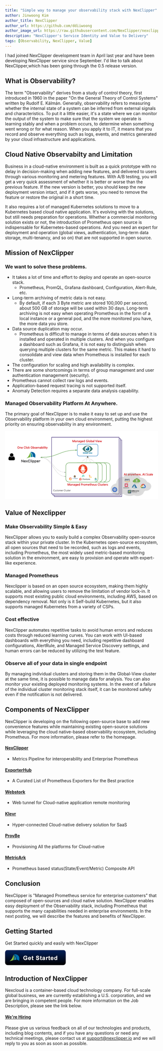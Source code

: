 ```yaml
---
title: "Simple way to manage your observability stack with NexClipper"
author: Jinwoong Kim
author_title: NexClipper
author_url: https://github.com/ddiiwoong
author_image_url: https://raw.githubusercontent.com/NexClipper/nexclipper.github.io/master/blog/images/nexclipper_intro.png
description: "NexClipper's Service Identity and Value to Delivery"
tags: [Observability, NexClipper, Value]
---
```


I had joined NexClipper development team in April last year and have been developing NexClipper service since September. I'd like to talk about NexClipper,which has been going through the 0.5 release version.

<!--truncate-->

## What is Observability?

The term "Observability" derives from a study of control theory, first introduced in 1960 in the paper "On the General Theory of Control Systems" written by Rudolf E. Kálmán. Generally, observability refers to measuring whether the internal state of a system can be inferred from external signals and characteristics. To put it a little easier, it's a state where we can monitor the output of the system to make sure that the system we operate is learning stably and when a problem occurs, to determine when something went wrong or for what reason. When you apply it to IT, it means that you record and observe everything such as logs, events, and metrics generated by your cloud infrastructure and applications.

## Cloud Native Observabilty and Limitation

Business in a cloud-native environment is built as a quick prototype with no delay in decision-making when adding new features, and delivered to users through various monitoring and metering features. With A/B testing, you will get a very quick assessment of whether it is better or worse than the previous feature. If the new version is better, you should keep the new deployment version intact, and if it gets worse, you need to remove the feature or restore the original in a short time.

It also requires a lot of managed Kubernetes solutions to move to a Kubernetes based cloud native application. It's evolving with the solutions, but still needs preparation for operations. Whether a commercial monitoring solution exists or not, the introduction of Prometheus open source is indispensable for Kubernetes-based operations. And you need an expert for deployment and operation (global views, authentication, long-term data storage, multi-tenancy, and so on) that are not supported in open source.

## Mission of NexClipper

### We want to solve these problems.

- It takes a lot of time and effort to deploy and operate an open-source stack.
  - Prometheus, PromQL, Grafana dashboard, Configuration, Alert-Rule, etc.
- Long-term archiving of metric data is not easy.
  - By default, if each 3 Byte metric are stored 100,000 per second, about 500 GB of storage will be used within 30 days. Long-term archiving is not easy when operating Prometheus in the form of a local instance or a general pod, and the more monitored you have, the more data you store.
- Data source duplication may occur.
  - Prometheus is difficult to manage in terms of data sources when it is installed and operated in multiple clusters. And when you configure a dashboard such as Grafana, it is not easy to distinguish when querying multiple clusters for the same metric. This makes it hard to consolidate and view data when Prometheus is installed for each cluster.
- The configuration for scaling and high availability is complex.
- There are some shortcomings in terms of group management and user authentication management (security).
- Prometheus cannot collect raw logs and events.
- Application-based request tracing is not supported itself.
- Anomaly Detection requires a separate data analysis capability.

### Managed Observability Platform At Anywhere.

The primary goal of NexClipper is to make it easy to set up and use the Observability platform in your own cloud environment, putting the highest priority on ensuring observability in any environment.

![nexclipper](./images/nexclipper_intro.png)

## Value of Nexclipper

### Make Observability Simple & Easy

NexClipper allows you to easily build a complex Observability open-source stack within your private cluster. In the Kubernetes open-source ecosystem, all open sources that need to be recorded, such as logs and events, including Prometheus, the most widely used metric-based monitoring solution in the environment, are easy to provision and operate with expert-like experience.

### Managed Prometheus

Nexclipper is based on an open source ecosystem, making them highly scalable, and allowing users to remove the limitation of vendor lock-in. It supports most existing public cloud environments, including AWS, based on dependency removal. Not only is it Self-build Kubernetes, but it also supports managed Kubernetes from a variety of CSPs.

### Cost effective

NexClipper automates repetitive tasks to avoid human errors and reduces costs through reduced learning curves. You can work with UI-based dashboards with everything you need, including repetitive dashboard configurations, AlertRule, and Managed Service Discovery settings, and human errors can be reduced by utilizing the test feature.

### Observe all of your data in single endpoint

By managing individual clusters and storing them in the Global-View cluster at the same time, it is possible to manage data for analysis. You can also monitor your existing deployed monitoring systems. In the event of a failure of the individual cluster monitoring stack itself, it can be monitored safely even if the notification is not delivered.

## Components of NexClipper

NexClipper is developing on the following open-source base to add new convenience features while maintaining existing open-source solutions while leveraging the cloud native-based observability ecosystem, including Prometheus. For more information, please refer to the homepage.

#### [NexClipper](https://github.com/NexClipper/nexclipper)

- Metrics Pipeline for interoperability and Enterprise Prometheus

#### [ExporterHub](https://github.com/NexClipper/exporterhub.io)

- A Curated List of Prometheus Exporters for the Best practice

#### [Webstork](https://github.com/NexClipper/webstork)

- Web tunnel for Cloud-native application remote monitoring

#### [Klevr](https://github.com/klevry/klevr)

- Hyper-connected Cloud-native delivery solution for SaaS

#### [ProvBe](https://github.com/nexclipper/provbee)

- Provisioning All the platforms for Cloud-native

#### [MetricArk](https://github.com/nexclipper/metricark)

- Prometheus based status(State/Event/Metric) Composite API

## Conclusion

NexClipper is "Managed Prometheus service for enterprise customers" that composed of open-sources and cloud native solution. NexClipper enables easy deployment of the Observability stack, including Prometheus that supports the many capabilities needed in enterprise environments. In the next posting, we will describe the features and benefits of NexClipper.

## Getting Started

Get Started quickly and easily with NexClipper

[![freetrial ><](../static/img/get-started-button.png)](https://console.nexclipper.io)

## Introduction of NexClipper

Nexcloud is a container-based cloud technology company. For full-scale global business, we are currently establishing a U.S. corporation, and we are bringing in competent people. For more information on the Job Description, please see the link below.

#### [We're Hiring](https://www.notion.so/nexclipper/We-re-Hiring-c356a7b503d5403289bc3cf8ac20c6ea)

Please give us various feedback on all of our technologies and products, including blog contents, and if you have any questions or need any technical meetings, please contact us at [support@nexclipper.io](mailto:support@nexclipper.io) and we will reply to you as soon as soon as possible.
